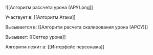 ![[Алгоритм рассчета урона (АРУ).png]]

Участвует в: 
[[Алгоритм Атаки]]

Вызывается в:
[[Алгоритм расчета скалирования урона (АРСУ)]]

Вызывает:
[[Сеттер урона]]


Алгоритм лежит в:
[[Интерфейс персонажа]]
